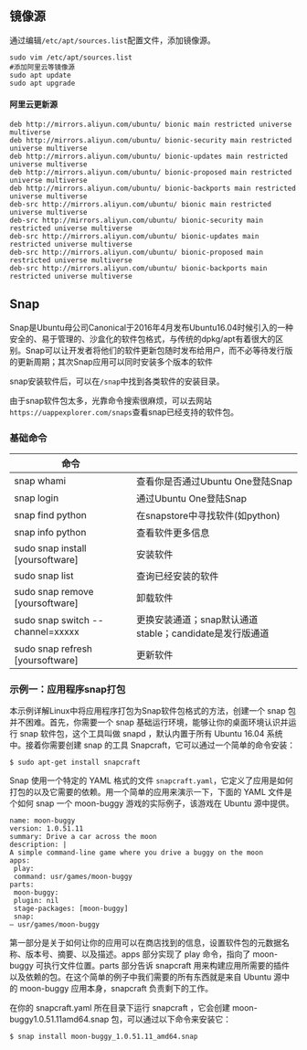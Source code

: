 ## 镜像源

通过编辑`/etc/apt/sources.list`配置文件，添加镜像源。

```
sudo vim /etc/apt/sources.list
#添加阿里云等镜像源
sudo apt update
sudo apt upgrade
```

#### 阿里云更新源

```
deb http://mirrors.aliyun.com/ubuntu/ bionic main restricted universe multiverse
deb http://mirrors.aliyun.com/ubuntu/ bionic-security main restricted universe multiverse
deb http://mirrors.aliyun.com/ubuntu/ bionic-updates main restricted universe multiverse
deb http://mirrors.aliyun.com/ubuntu/ bionic-proposed main restricted universe multiverse
deb http://mirrors.aliyun.com/ubuntu/ bionic-backports main restricted universe multiverse
deb-src http://mirrors.aliyun.com/ubuntu/ bionic main restricted universe multiverse
deb-src http://mirrors.aliyun.com/ubuntu/ bionic-security main restricted universe multiverse
deb-src http://mirrors.aliyun.com/ubuntu/ bionic-updates main restricted universe multiverse
deb-src http://mirrors.aliyun.com/ubuntu/ bionic-proposed main restricted universe multiverse
deb-src http://mirrors.aliyun.com/ubuntu/ bionic-backports main restricted universe multiverse
```



## Snap

Snap是Ubuntu母公司Canonical于2016年4月发布Ubuntu16.04时候引入的一种安全的、易于管理的、沙盒化的软件包格式，与传统的dpkg/apt有着很大的区别。Snap可以让开发者将他们的软件更新包随时发布给用户，而不必等待发行版的更新周期；其次Snap应用可以同时安装多个版本的软件

snap安装软件后，可以在`/snap`中找到各类软件的安装目录。

由于snap软件包太多，光靠命令搜索很麻烦，可以去网站`https://uappexplorer.com/snaps`查看snap已经支持的软件包。

### 基础命令

| 命令                             |                                                         |
| -------------------------------- | ------------------------------------------------------- |
| snap whami                       | 查看你是否通过Ubuntu One登陆Snap                        |
| snap login                       | 通过Ubuntu One登陆Snap                                  |
| snap find python                 | 在snapstore中寻找软件(如python)                         |
| snap info python                 | 查看软件更多信息                                        |
| sudo snap install [yoursoftware] | 安装软件                                                |
| sudo snap list                   | 查询已经安装的软件                                      |
| sudo snap remove [yoursoftware]  | 卸载软件                                                |
| sudo snap switch --channel=xxxxx | 更换安装通道；snap默认通道stable；candidate是发行版通道 |
| sudo snap refresh [yoursoftware] | 更新软件                                                |



### 示例一：应用程序snap打包

本示例详解Linux中将应用程序打包为Snap软件包格式的方法，创建一个 snap 包并不困难。首先，你需要一个 snap 基础运行环境，能够让你的桌面环境认识并运行 snap 软件包，这个工具叫做 snapd ，默认内置于所有 Ubuntu 16.04 系统中。接着你需要创建 snap 的工具 Snapcraft，它可以通过一个简单的命令安装：

```
$ sudo apt-get install snapcraft
```

Snap 使用一个特定的 YAML 格式的文件 `snapcraft.yaml`，它定义了应用是如何打包的以及它需要的依赖。用一个简单的应用来演示一下，下面的 YAML 文件是个如何 snap 一个 moon-buggy 游戏的实际例子，该游戏在 Ubuntu 源中提供。

```
name: moon-buggy
version: 1.0.51.11
summary: Drive a car across the moon
description: |
A simple command-line game where you drive a buggy on the moon
apps:
 play:
 command: usr/games/moon-buggy
parts:
 moon-buggy:
 plugin: nil
 stage-packages: [moon-buggy]
 snap:
– usr/games/moon-buggy
```

第一部分是关于如何让你的应用可以在商店找到的信息，设置软件包的元数据名称、版本号、摘要、以及描述。apps 部分实现了 play 命令，指向了 moon-buggy 可执行文件位置。parts 部分告诉 snapcraft 用来构建应用所需要的插件以及依赖的包。在这个简单的例子中我们需要的所有东西就是来自 Ubuntu 源中的 moon-buggy 应用本身，snapcraft 负责剩下的工作。

在你的 snapcraft.yaml 所在目录下运行 snapcraft ，它会创建 moon-buggy1.0.51.11amd64.snap 包，可以通过以下命令来安装它：

```
$ snap install moon-buggy_1.0.51.11_amd64.snap
```


